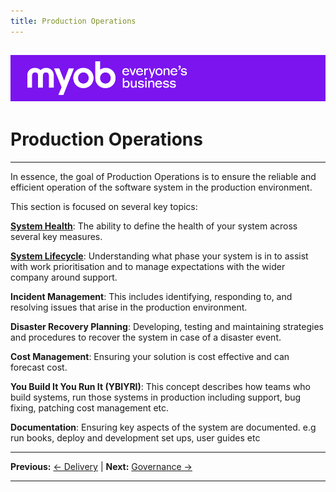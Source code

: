 ```yaml
---
title: Production Operations
---
```


![MYOB Banner](../../assets/images/myob-banner.png)
---


<!-- confluence-page-id: 9392488963 -->

# Production Operations

---

In essence, the goal of Production Operations is to ensure the reliable and efficient operation of the software system in the production environment.

This section is focused on several key topics:

[**System Health**](system-health.md): The ability to define the health of your system across several key measures.

[**System Lifecycle**](system-lifecycle.md): Understanding what phase your system is in to assist with work prioritisation and to manage expectations with the wider company around support.

**Incident Management**: This includes identifying, responding to, and resolving issues that arise in the production environment.

**Disaster Recovery Planning**: Developing, testing and maintaining strategies and procedures to recover the system in case of a disaster event.

**Cost Management**: Ensuring your solution is cost effective and can forecast cost.

**You Build It You Run It (YBIYRI)**: This concept describes how teams who build systems, run those systems in production including support, bug fixing, patching cost management etc.

**Documentation**: Ensuring key aspects of the system are documented. e.g run books, deploy and development set ups, user guides etc

---

**Previous:** [← Delivery](../delivery/README.md) | **Next:** [Governance →](../governance/README.md)

---
